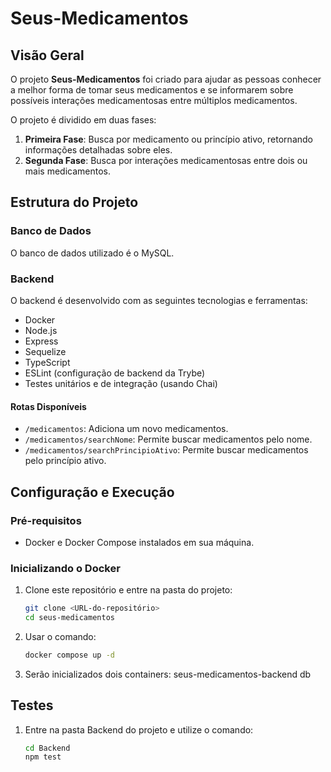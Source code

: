 # Seus-Medicamentos

## Visão Geral

O projeto **Seus-Medicamentos** foi criado para ajudar as pessoas conhecer a melhor forma de tomar seus medicamentos e se informarem sobre possíveis interações medicamentosas entre múltiplos medicamentos. 

O projeto é dividido em duas fases:
1. **Primeira Fase**: Busca por medicamento ou princípio ativo, retornando informações detalhadas sobre eles.
2. **Segunda Fase**: Busca por interações medicamentosas entre dois ou mais medicamentos.

## Estrutura do Projeto

### Banco de Dados
O banco de dados utilizado é o MySQL.

### Backend
O backend é desenvolvido com as seguintes tecnologias e ferramentas:
- Docker
- Node.js
- Express
- Sequelize
- TypeScript
- ESLint (configuração de backend da Trybe)
- Testes unitários e de integração (usando Chai)

#### Rotas Disponíveis
- `/medicamentos`: Adiciona um novo medicamentos.
- `/medicamentos/searchNome`: Permite buscar medicamentos pelo nome.
- `/medicamentos/searchPrincipioAtivo`: Permite buscar medicamentos pelo princípio ativo.

## Configuração e Execução

### Pré-requisitos
- Docker e Docker Compose instalados em sua máquina.

### Inicializando o Docker
1. Clone este repositório e entre na pasta do projeto:
   ```sh
   git clone <URL-do-repositório>
   cd seus-medicamentos

2. Usar o comando: 
    ```sh
   docker compose up -d
   
3. Serão inicializados dois containers: 
    seus-medicamentos-backend
    db

## Testes

1. Entre na pasta Backend do projeto e utilize o comando: 
     ```sh
   cd Backend
   npm test





